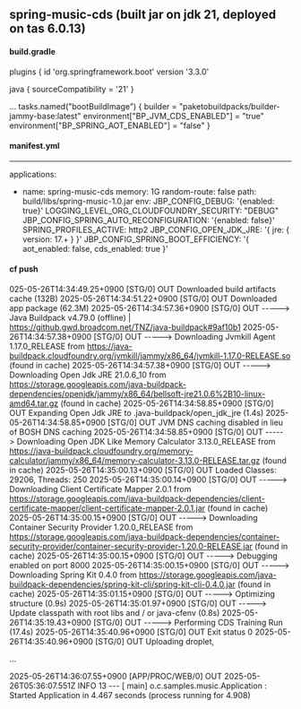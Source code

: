 

## spring-music-cds (built jar on jdk 21, deployed on tas 6.0.13)

#### build.gradle

plugins {
    id 'org.springframework.boot' version '3.3.0'

java {
    sourceCompatibility = '21'
}


...
tasks.named("bootBuildImage") {
    builder = "paketobuildpacks/builder-jammy-base:latest"
	environment["BP_JVM_CDS_ENABLED"] = "true"
	environment["BP_SPRING_AOT_ENABLED"] = "false"
}



#### manifest.yml

---
applications:
- name: spring-music-cds
  memory: 1G
  random-route: false
  path: build/libs/spring-music-1.0.jar
  env:
    JBP_CONFIG_DEBUG: '{enabled: true}'
    LOGGING_LEVEL_ORG_CLOUDFOUNDRY_SECURITY: "DEBUG"
    JBP_CONFIG_SPRING_AUTO_RECONFIGURATION: '{enabled: false}'
    SPRING_PROFILES_ACTIVE: http2
    JBP_CONFIG_OPEN_JDK_JRE: '{ jre: { version: 17.+ } }'
    JBP_CONFIG_SPRING_BOOT_EFFICIENCY: '{ aot_enabled: false, cds_enabled: true }'

#### cf push

025-05-26T14:34:49.25+0900 [STG/0] OUT Downloaded build artifacts cache (132B)
   2025-05-26T14:34:51.22+0900 [STG/0] OUT Downloaded app package (62.3M)
   2025-05-26T14:34:57.36+0900 [STG/0] OUT -----> Java Buildpack v4.79.0 (offline) | https://github.gwd.broadcom.net/TNZ/java-buildpack#9af10b1
   2025-05-26T14:34:57.38+0900 [STG/0] OUT -----> Downloading Jvmkill Agent 1.17.0_RELEASE from https://java-buildpack.cloudfoundry.org/jvmkill/jammy/x86_64/jvmkill-1.17.0-RELEASE.so (found in cache)
   2025-05-26T14:34:57.38+0900 [STG/0] OUT -----> Downloading Open Jdk JRE 21.0.6_10 from https://storage.googleapis.com/java-buildpack-dependencies/openjdk/jammy/x86_64/bellsoft-jre21.0.6%2B10-linux-amd64.tar.gz (found in cache)
   2025-05-26T14:34:58.85+0900 [STG/0] OUT Expanding Open Jdk JRE to .java-buildpack/open_jdk_jre (1.4s)
   2025-05-26T14:34:58.85+0900 [STG/0] OUT JVM DNS caching disabled in lieu of BOSH DNS caching
   2025-05-26T14:34:58.85+0900 [STG/0] OUT -----> Downloading Open JDK Like Memory Calculator 3.13.0_RELEASE from https://java-buildpack.cloudfoundry.org/memory-calculator/jammy/x86_64/memory-calculator-3.13.0-RELEASE.tar.gz (found in cache)
   2025-05-26T14:35:00.13+0900 [STG/0] OUT Loaded Classes: 29206, Threads: 250
   2025-05-26T14:35:00.14+0900 [STG/0] OUT -----> Downloading Client Certificate Mapper 2.0.1 from https://storage.googleapis.com/java-buildpack-dependencies/client-certificate-mapper/client-certificate-mapper-2.0.1.jar (found in cache)
   2025-05-26T14:35:00.15+0900 [STG/0] OUT -----> Downloading Container Security Provider 1.20.0_RELEASE from https://storage.googleapis.com/java-buildpack-dependencies/container-security-provider/container-security-provider-1.20.0-RELEASE.jar (found in cache)
   2025-05-26T14:35:00.15+0900 [STG/0] OUT -----> Debugging enabled on port 8000
   2025-05-26T14:35:00.15+0900 [STG/0] OUT -----> Downloading Spring Kit 0.4.0 from https://storage.googleapis.com/java-buildpack-dependencies/spring-kit-cli/spring-kit-cli-0.4.0.jar (found in cache)
   2025-05-26T14:35:01.15+0900 [STG/0] OUT -----> Optimizing structure (0.9s)
   2025-05-26T14:35:01.97+0900 [STG/0] OUT -----> Update classpath with root libs and / or java-cfenv (0.8s)
   2025-05-26T14:35:19.43+0900 [STG/0] OUT -----> Performing CDS Training Run (17.4s)
   2025-05-26T14:35:40.96+0900 [STG/0] OUT Exit status 0
   2025-05-26T14:35:40.96+0900 [STG/0] OUT Uploading droplet,

   ...

   2025-05-26T14:36:07.55+0900 [APP/PROC/WEB/0] OUT 2025-05-26T05:36:07.551Z  INFO 13 --- [           main] o.c.samples.music.Application            : Started Application in 4.467 seconds (process running for 4.908)

